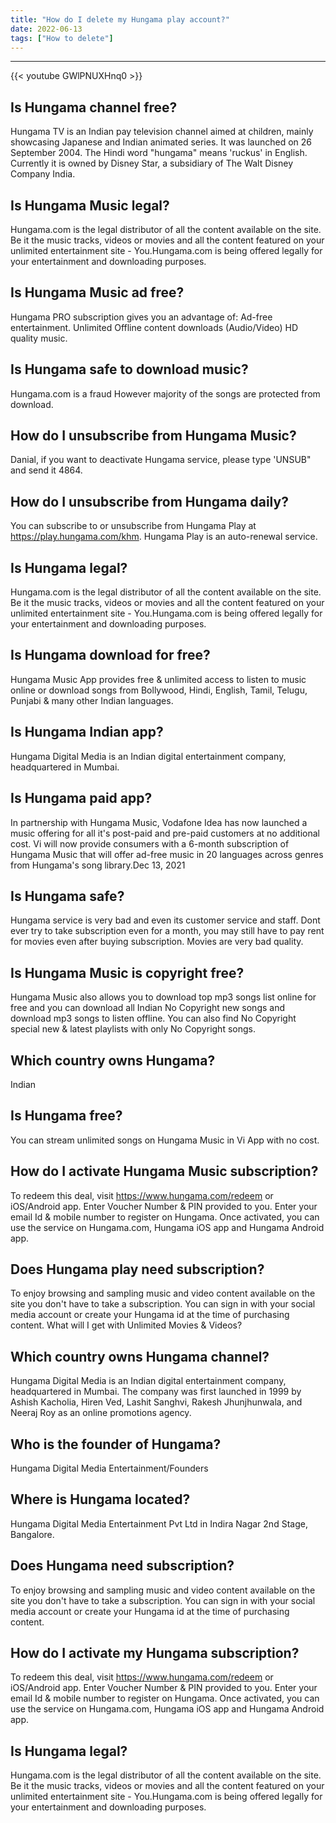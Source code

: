 ```yaml
---
title: "How do I delete my Hungama play account?"
date: 2022-06-13
tags: ["How to delete"]
---
```


---
{{< youtube GWlPNUXHnq0 >}}
## Is Hungama channel free?
Hungama TV is an Indian pay television channel aimed at children, mainly showcasing Japanese and Indian animated series. It was launched on 26 September 2004. The Hindi word "hungama" means 'ruckus' in English. Currently it is owned by Disney Star, a subsidiary of The Walt Disney Company India.

## Is Hungama Music legal?
Hungama.com is the legal distributor of all the content available on the site. Be it the music tracks, videos or movies and all the content featured on your unlimited entertainment site - You.Hungama.com is being offered legally for your entertainment and downloading purposes.

## Is Hungama Music ad free?
Hungama PRO subscription gives you an advantage of: Ad-free entertainment. Unlimited Offline content downloads (Audio/Video) HD quality music.

## Is Hungama safe to download music?
Hungama.com is a fraud However majority of the songs are protected from download.

## How do I unsubscribe from Hungama Music?
Danial, if you want to deactivate Hungama service, please type 'UNSUB" and send it 4864.

## How do I unsubscribe from Hungama daily?
You can subscribe to or unsubscribe from Hungama Play at https://play.hungama.com/khm. Hungama Play is an auto-renewal service.

## Is Hungama legal?
Hungama.com is the legal distributor of all the content available on the site. Be it the music tracks, videos or movies and all the content featured on your unlimited entertainment site - You.Hungama.com is being offered legally for your entertainment and downloading purposes.

## Is Hungama download for free?
Hungama Music App provides free & unlimited access to listen to music online or download songs from Bollywood, Hindi, English, Tamil, Telugu, Punjabi & many other Indian languages.

## Is Hungama Indian app?
Hungama Digital Media is an Indian digital entertainment company, headquartered in Mumbai.

## Is Hungama paid app?
In partnership with Hungama Music, Vodafone Idea has now launched a music offering for all it's post-paid and pre-paid customers at no additional cost. Vi will now provide consumers with a 6-month subscription of Hungama Music that will offer ad-free music in 20 languages across genres from Hungama's song library.Dec 13, 2021

## Is Hungama safe?
Hungama service is very bad and even its customer service and staff. Dont ever try to take subscription even for a month, you may still have to pay rent for movies even after buying subscription. Movies are very bad quality.

## Is Hungama Music is copyright free?
Hungama Music also allows you to download top mp3 songs list online for free and you can download all Indian No Copyright new songs and download mp3 songs to listen offline. You can also find No Copyright special new & latest playlists with only No Copyright songs.

## Which country owns Hungama?
Indian

## Is Hungama free?
You can stream unlimited songs on Hungama Music in Vi App with no cost.

## How do I activate Hungama Music subscription?
To redeem this deal, visit https://www.hungama.com/redeem or iOS/Android app. Enter Voucher Number & PIN provided to you. Enter your email Id & mobile number to register on Hungama. Once activated, you can use the service on Hungama.com, Hungama iOS app and Hungama Android app.

## Does Hungama play need subscription?
To enjoy browsing and sampling music and video content available on the site you don't have to take a subscription. You can sign in with your social media account or create your Hungama id at the time of purchasing content. What will I get with Unlimited Movies & Videos?

## Which country owns Hungama channel?
Hungama Digital Media is an Indian digital entertainment company, headquartered in Mumbai. The company was first launched in 1999 by Ashish Kacholia, Hiren Ved, Lashit Sanghvi, Rakesh Jhunjhunwala, and Neeraj Roy as an online promotions agency.

## Who is the founder of Hungama?
Hungama Digital Media Entertainment/Founders

## Where is Hungama located?
Hungama Digital Media Entertainment Pvt Ltd in Indira Nagar 2nd Stage, Bangalore.

## Does Hungama need subscription?
To enjoy browsing and sampling music and video content available on the site you don't have to take a subscription. You can sign in with your social media account or create your Hungama id at the time of purchasing content.

## How do I activate my Hungama subscription?
To redeem this deal, visit https://www.hungama.com/redeem or iOS/Android app. Enter Voucher Number & PIN provided to you. Enter your email Id & mobile number to register on Hungama. Once activated, you can use the service on Hungama.com, Hungama iOS app and Hungama Android app.

## Is Hungama legal?
Hungama.com is the legal distributor of all the content available on the site. Be it the music tracks, videos or movies and all the content featured on your unlimited entertainment site - You.Hungama.com is being offered legally for your entertainment and downloading purposes.

